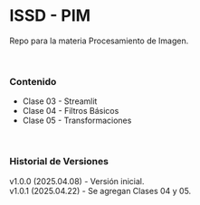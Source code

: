 # ISSD - PIM

Repo para la materia Procesamiento de Imagen.

&nbsp;

### Contenido

- Clase 03 - Streamlit
- Clase 04 - Filtros Básicos
- Clase 05 - Transformaciones

&nbsp;

### Historial de Versiones

v1.0.0 (2025.04.08) - Versión inicial.  
v1.0.1 (2025.04.22) - Se agregan Clases 04 y 05.  

&nbsp;
